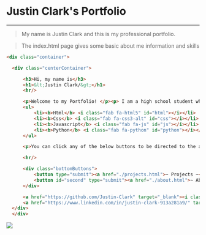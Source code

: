 # Justin Clark's Portfolio

<hr/>

> My name is Justin Clark and this is my professional portfolio.

> The index.html page gives some basic about me information and skills

``` html
<div class="container">

  <div class="centerContainer">

      <h3>Hi, my name is</h3>
      <h1>&lt;Justin Clark/&gt;</h1>
      <hr/>

      <p>Welcome to my Portfolio! </p><p> I am a high school student who has a desire to pursue a programming career. My education outside of high school so far is the completion of 1 year of lewis and clark technical school. Whilst there, I developed skills in languages such as...</p>
      <ul>
          <li><b>Html</b> <i class="fab fa-html5" id="html"></i></li>
          <li><b>Css</b> <i class="fab fa-css3-alt" id="css"></i></li>
          <li><b>Javascript</b> <i class="fab fa-js" id="js"></i></li>
          <li><b>Python</b> <i class="fab fa-python" id="python"></i></li>
      </ul>

      <p>You can click any of the below buttons to be directed to the about me page or my projects page! &#11015;</p>

      <hr/>

      <div class="bottomButtons">
          <button type="submit"><a href="./projects.html">~ Projects ~</a></button>
          <button id="second" type="submit"><a href="./about.html">~ About ~</a></button>
      </div>

      <a href="https://github.com/Justin-Clark" target="_blank"><i class="fab fa-github icons"></i></a>
      <a href="https://www.linkedin.com/in/justin-clark-913a281a9/" target="_blank"><i class="fab fa-linkedin icons"></i></a>
  </div>
  </div>
```

<img src="![index htmlmain](https://user-images.githubusercontent.com/70596384/118538121-69124a00-b713-11eb-816f-bf33c728e423.png)
">
